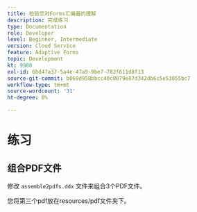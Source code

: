 ```yaml
---
title: 检验您对Forms汇编器的理解
description: 完成练习
type: Documentation
role: Developer
level: Beginner, Intermediate
version: Cloud Service
feature: Adaptive Forms
topic: Development
kt: 9980
exl-id: 6bd47a37-5a4e-47a9-9be7-782f611d8f13
source-git-commit: b069d958bbcc40c0079e87d342db6c5e53055bc7
workflow-type: tm+mt
source-wordcount: '31'
ht-degree: 0%

---
```


# 练习

## 组合PDF文件

修改 `assemble2pdfs.ddx` 文件来组合3个PDF文件。

您将第三个pdf放在resources/pdf文件夹下。
